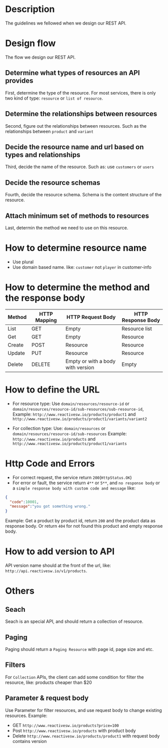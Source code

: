 # Description
The guidelines we fellowed when we design our REST API.

# Design flow
The flow we design our REST API.
## Determine what types of resources an API provides
First, determine the type of the resource. For most services, there is only two kind of type: `resource` or `list of resource`.
## Determine the relationships between resources
Second, figure out the relationships between resources. Such as the relationships between `product` and `variant`
## Decide the resource name and url based on types and relationships
Third, decide the name of the resource. Such as: use `customers` or `users`
## Decide the resource schemas
Fourth, decide the resource schema. Schema is the content structure of the resource.
## Attach minimum set of methods to resources
Last, determin the method we need to use on this resource.

# How to determine resource name
- Use plural
- Use domain based name. like: `customer` not `player` in customer-info

# How to determine the method and the response  body
Method	| HTTP Mapping            | HTTP Request Body                                 | 	HTTP Response Body
---|---|---|---
List    |	GET <collection URL>    | Empty	                                            | Resource list
Get     |	GET <resource URL>	    | Empty	                                            | Resource
Create	| POST <resource URL>	    | Resource                                          | Resource
Update	| PUT <resource URL>	    | Resource	                                        | Resource
Delete	| DELETE <resource URL>	  | Empty	or with a body with version                 | Empty

# How to define the URL
- For resource type: 
Use `domain/resources/resource-id` or `domain/resources/resource-id/sub-resources/sub-resource-id`,
Example: `http://www.reactivesw.io/products/product1` and `http://www.reactivesw.io/products/product1/variants/variant2`

- For collection type: 
Use: `domain/resources` or `domain/resources/resource-id/sub-resources`
Example: `http://www.reactivesw.io/products` and `http://www.reactivesw.io/products/product1/variants`

# Http Code and Errors
- For correct request, the service return `200`(`HttpStatus.OK`)
- For error or fault, the service return `4**` or `5**`, and `no response body` or a `simple response body with custom code and message` like:
```json
{
  "code":10001,
  "message":"you got something wrong."
}
```
Example:
Get a product by product id, return `200` and the product data as response body. Or return `404` for not found this product and empty response body.

# How to add version to API
API version name should at the front of the url, like: `http://api.reactivesw.io/v1/products`.

# Others
## Seach
Seach is an special API, and should return a collection of resource.
## Paging
Paging should return a `Paging Resource` with page id, page size and etc.
## Filters
For `Collection` APIs, the client can add some condition for filter the resource, like: products cheaper than $20
## Parameter & request body
Use Parameter for filter resources, and use request body to change existing resources.
Example: 
- GET `http://www.reactivesw.io/products?price=100` 
- Post `http://www.reactivesw.io/products` with product body
- Delete `http://www.reactivesw.io/products/product1` with request body contains version


